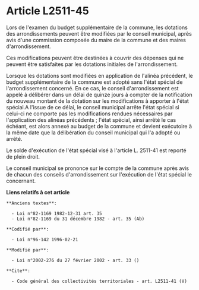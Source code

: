 # Article L2511-45

Lors de l'examen du budget supplémentaire de la commune, les dotations des arrondissements peuvent être modifiées par le
conseil municipal, après avis d'une commission composée du maire de la commune et des maires d'arrondissement. 

Ces modifications peuvent être destinées à couvrir des dépenses qui ne peuvent être satisfaites par les dotations initiales
de l'arrondissement. 

Lorsque les dotations sont modifiées en application de l'alinéa précédent, le budget supplémentaire de la commune est adopté
sans l'état spécial de l'arrondissement concerné. En ce cas, le conseil d'arrondissement est appelé à délibérer dans un délai
de quinze jours à compter de la notification du nouveau montant de la dotation sur les modifications à apporter à l'état
spécial.A l'issue de ce délai, le conseil municipal arrête l'état spécial si celui-ci ne comporte pas les modifications
rendues nécessaires par l'application des alinéas précédents ; l'état spécial, ainsi arrêté le cas échéant, est alors annexé
au budget de la commune et devient exécutoire à la même date que la délibération du conseil municipal qui l'a adopté ou
arrêté. 

Le solde d'exécution de l'état spécial visé à l'article L. 2511-41 est reporté de plein droit. 

Le conseil municipal se prononce sur le compte de la commune après avis de chacun des conseils d'arrondissement sur
l'exécution de l'état spécial le concernant.

**Liens relatifs à cet article**

	**Anciens textes**:

	  - Loi n°82-1169 1982-12-31 art. 35
	  - Loi n°82-1169 du 31 décembre 1982 - art. 35 (Ab)

	**Codifié par**:

	  - Loi n°96-142 1996-02-21

	**Modifié par**:

	  - Loi n°2002-276 du 27 février 2002 - art. 33 ()

	**Cite**:

	  - Code général des collectivités territoriales - art. L2511-41 (V)
